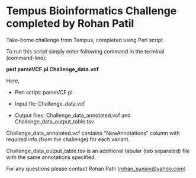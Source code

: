 # Tempus Bioinformatics Challenge completed by Rohan Patil
Take-home challenge from Tempus, completed using Perl script


To run this script simply enter following command in the terminal (command-line):

**perl parseVCF.pl Challenge_data.vcf** 


Here, 

- Perl script: parseVCF.pl

- Input fle: Challenge_data.vcf

- Output files: Challenge_data_annotated.vcf and Challenge_data_output_table.tsv

Challenge_data_annotated.vcf contains "NewAnnotations" column with required info (from the challenge) for each variant.

Challenge_data_output_table.tsv is an additional tabular (tab separated) file with the same annotations specified.

For any questions please contact Rohan Patil (rohan_sunjoy@yahoo.com)
